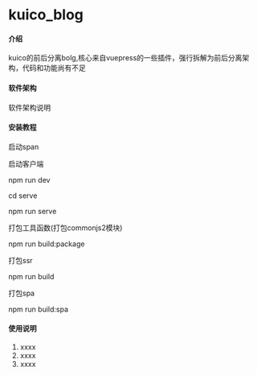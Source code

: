 # kuico_blog

#### 介绍
kuico的前后分离bolg,核心来自vuepress的一些插件，强行拆解为前后分离架构，代码和功能尚有不足

#### 软件架构
软件架构说明


#### 安装教程

启动span

启动客户端

npm run dev 

cd serve 

npm run serve

打包工具函数(打包commonjs2模块)

npm run build:package

打包ssr

npm run build

打包spa

npm run build:spa


#### 使用说明

1.  xxxx
2.  xxxx
3.  xxxx


